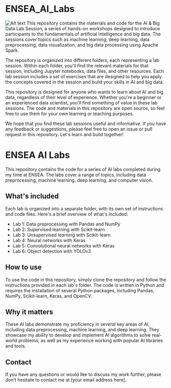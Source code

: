 # ENSEA_AI_Labs
<img
  src="C:/Users/user/Desktop/byro/adobe stuff/Ensea linkedin banner_210.png"
  alt="Alt text"
  title="Optional title"
  style="display: inline-block; margin: 0 auto; max-width: 300px">
This repository contains the materials and code for the AI & Big Data Lab Session, a series of hands-on workshops designed to introduce participants to the fundamentals of artificial intelligence and big data. The sessions cover topics such as machine learning, deep learning, data preprocessing, data visualization, and big data processing using Apache Spark.

The repository is organized into different folders, each representing a lab session. Within each folder, you'll find the relevant materials for that session, including Jupyter notebooks, data files, and other resources. Each lab session includes a set of exercises that are designed to help you apply the concepts covered in the session and build your skills in AI and big data.

This repository is designed for anyone who wants to learn about AI and big data, regardless of their level of experience. Whether you're a beginner or an experienced data scientist, you'll find something of value in these lab sessions. The code and materials in this repository are open source, so feel free to use them for your own learning or teaching purposes.

We hope that you find these lab sessions useful and informative. If you have any feedback or suggestions, please feel free to open an issue or pull request in this repository. Let's learn and build together!




# ENSEA AI Labs

This repository contains the code for a series of AI labs completed during my time at ENSEA. The labs cover a range of topics, including data preprocessing, machine learning, deep learning, and computer vision.

## What's included

Each lab is organized into a separate folder, with its own set of instructions and code files. Here's a brief overview of what's included:

- Lab 1: Data preprocessing with Pandas and NumPy
- Lab 2: Supervised learning with Scikit-learn
- Lab 3: Unsupervised learning with Scikit-learn
- Lab 4: Neural networks with Keras
- Lab 5: Convolutional neural networks with Keras
- Lab 6: Object detection with YOLOv3

## How to use

To use the code in this repository, simply clone the repository and follow the instructions provided in each lab's folder. The code is written in Python and requires the installation of several Python packages, including Pandas, NumPy, Scikit-learn, Keras, and OpenCV.

## Why it matters

These AI labs demonstrate my proficiency in several key areas of AI, including data preprocessing, machine learning, and deep learning. They showcase my ability to develop and implement AI algorithms to solve real-world problems, as well as my experience working with popular AI libraries and tools.

## Contact

If you have any questions or would like to discuss my work further, please don't hesitate to contact me at [your email address here].
